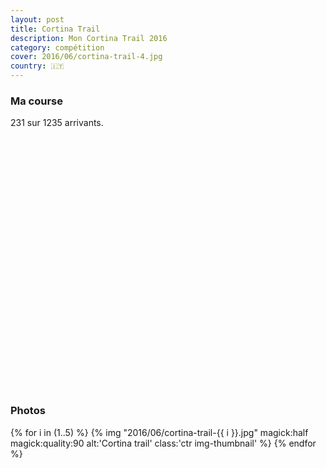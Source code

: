 ```yaml
---
layout: post
title: Cortina Trail
description: Mon Cortina Trail 2016
category: compétition
cover: 2016/06/cortina-trail-4.jpg
country: 🇮🇹
---
```


### Ma course

231 sur 1235 arrivants.

<iframe
  height='405'
  width='100%'
  frameborder='0'
  allowtransparency='true'
  scrolling='no'
  data-src='https://www.strava.com/activities/620283722/embed/90d8fdd4528843c94b90d66f3a28955ad020a720'
  onload='lzld(this)'>
</iframe>

### Photos

{% for i in (1..5) %}
{%
  img
  "2016/06/cortina-trail-{{ i }}.jpg"
  magick:half
  magick:quality:90
  alt:'Cortina trail'
  class:'ctr img-thumbnail'
%}
{% endfor %}
